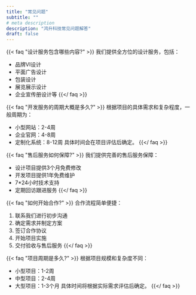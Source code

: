 ```yaml
---
title: "常见问题"
subtitle: ""
# meta description
description: "鸿升科技常见问题解答"
draft: false
---
```



{{< faq "设计服务包含哪些内容?" >}}
我们提供全方位的设计服务，包括：
- 品牌VI设计
- 平面广告设计
- 包装设计
- 展览展示设计
- 企业宣传册设计等
  {{</ faq >}}

{{< faq "开发服务的周期大概是多久?" >}}
根据项目的具体需求和复杂程度，一般周期为：
- 小型网站：2-4周
- 企业官网：4-8周
- 定制化系统：8-12周
  具体时间会在项目评估后确定。
  {{</ faq >}}

{{< faq "售后服务如何保障?" >}}
我们提供完善的售后服务保障：
- 设计项目提供3个月免费修改
- 开发项目提供1年免费维护
- 7*24小时技术支持
- 定期回访跟进服务
  {{</ faq >}}

{{< faq "如何开始合作?" >}}
合作流程简单便捷：
1. 联系我们进行初步沟通
2. 确定需求并制定方案
3. 签订合作协议
4. 开始项目实施
5. 交付验收与售后服务
   {{</ faq >}}

{{< faq "项目周期是多久?" >}}
根据项目规模和复杂度不同：
- 小型项目：1-2周
- 中型项目：2-4周
- 大型项目：1-3个月
  具体时间将根据实际需求评估后确定。
  {{</ faq >}}